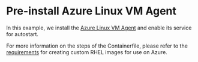 # Pre-install Azure Linux VM Agent

In this example, we install the [Azure Linux VM Agent](https://learn.microsoft.com/en-us/azure/virtual-machines/extensions/agent-linux) and enable its service for autostart.

For more information on the steps of the Containerfile, please refer to the [requirements](https://learn.microsoft.com/en-us/azure/virtual-machines/linux/redhat-create-upload-vhd#rhel-8-using-hyper-v-manager) for creating custom RHEL images for use on Azure.
